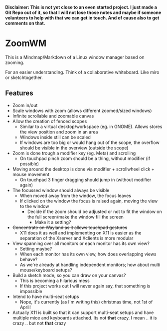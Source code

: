 **Disclaimer: This is not yet close to an even started project. I just made a Git Repo out of it, so that I will not lose those notes and maybe if someone volunteers to help with that we can get in touch. And of cause also to get comments on that.**

# ZoomWM

This is a Mindmap/Markdown of a Linux window manager based on zooming.

For an easier understanding. Think of a collaborative whiteboard. Like miro or sketchtogether.

## Features

- Zoom in/out
- Scale windows with zoom (allows different zoomed/sized windows)
- Infinite scrollable and zoomable canvas
- Allow the creation of fenced scopes
  - Similar to a virtual desktop/workspace (eg. in GNOME). Allows stores the view position and zoom in an area
  - Windows inside still can be scaled
  - If windows are too big or would hang out of the scope, the overflow should be visible in the overview (outside the scope)
- Zoom is done trough a modifier key (eg. Meta) and scrolling
  - On touchpad pinch zoom should be a thing, without modifier (if possible)
- Moving around the desktop is done via modifier + scrollwheel click + mouse movement
  - On touchpad 3 finger dragging should jump in (without modifier again)
- The focussed window should always be visible
  - When moved away from the window, the focus leaves
  - If clicked on the window the focus is raised again, moving the view to the window
    - Decide if the zoom should be adjusted or not to fit the window on the full screen/make the window fill the screen
      - Make it a setting?
- ~~Concentrate on Wayland as it allows touchpad gestures~~
  - X11 does it as well and implementing on X11 is easier as the separation of the Xserver and Xclients is more modular
- View spanning over all monitors or each monitor has its own view?
  - Setting maybe?
  - When each monitor has its own view, how does overlapping views behave?
  - As we're already at handling independent monitors; how about multi mouse/keyboard setups?
- Build a sketch mode, so you can draw on your canvas?
  - This is becoming a hilarious mess
  - If this project works out I will never again say, that something is impossible
- Intend to have multi-seat setups
  - Nope, it's currently (as I'm writing this) christmas time, not 1st of April!
- Actually X11 is built so that it can support multi-seat setups and have multiple mice and keyboards attached. Its not **that** crazy. I mean .. it is crazy .. but not **that** crazy


